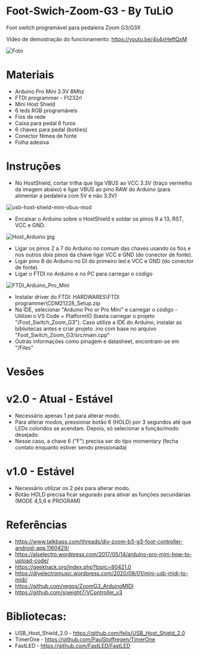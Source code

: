 # Foot-Swich-Zoom-G3 - By TuLiO
 Foot switch programável para pedaleira Zoom G3/G3X
 
 Video de demostração do funcionamento: https://youtu.be/4s4xHeftQxM
 
 ![Foto](https://user-images.githubusercontent.com/39657511/115471423-5852df00-a20e-11eb-9cc1-b21aef2c4f86.png)
 
 # Materiais
 - Arduino Pro Mini 3.3V 8Mhz
 - FTDI programmer - Ft232rl
 - Mini Host Shield
 - 6 leds RGB programáveis
 - Fios de rede
 - Caixa para pedal 6 furos
 - 6 chaves para pedal (botões)
 - Conector fêmea de fonte
 - Folha adesiva
 
 # Instruções
- No HostShield, cortar trilha que liga VBUS ao VCC 3.3V  (traço vermelho da imagem abaixo) e ligar VBUS ao pino RAW do Arduino (para alimentar a pedaleira com 5V e não 3.3V)

![usb-host-shield-mini-vbus-mod](https://user-images.githubusercontent.com/39657511/115169232-d8086e80-a093-11eb-8dc7-eab545d5dd18.jpg)
- Encaixar o Arduino sobre o HostShield e soldar os pinos 9 a 13, RST, VCC e GND.

![Host_Arduino jpg](https://user-images.githubusercontent.com/39657511/115168876-cc687800-a092-11eb-8ee1-01b8fb302477.png)
- Ligar os pinos 2 a 7 do Arduino no comum das chaves usando os fios e nos outros dois pinos da chave ligar VCC e GND (do conector de fonte).
- Ligar pino 8 do Arduino no DI do primeiro led e VCC e GND (do conector de fonte).
- Ligar o FTDI no Arduino e no PC para carregar o código

![FTDI_Arduino_Pro_Mini](https://user-images.githubusercontent.com/39657511/115168754-57953e00-a092-11eb-9f70-8a057418d2eb.png)
- Instalar driver do FTDI: HARDWARES\FTDI programmer\CDM21228_Setup.zip
- Na IDE, selecionar "Arduino Pro or Pro Mini" e carregar o código - Utilizei o VS Code + PlatformIO (basta carregar o projeto "/Foot_Switch_Zoom_G3"). Caso utilize a IDE do Arduino, instalar as bibliotecas antes e criar projeto .ino com base no arquivo "Foot_Switch_Zoom_G3/src/main.cpp"
- Outras informações como pinagem e datasheet, encontram-se em "/Files"

# Vesões
 # v2.0 - Atual - Estável

 - Necessário apenas 1 pé para alterar modo.
 - Para alterar modos, pressionar botão 6 (HOLD) por 3 segundos até que LEDs coloridos se acendam. Depois, só selecionar a função/modo desejado.
 - Nesse caso, a chave 6 ("F") precisa ser do tipo momentary (fecha contato enquanto estiver sendo pressionada)

 # v1.0 - Estável

 - Necessário utilizar os 2 pés para alterar modo. 
 - Botão HOLD precisa ficar segurado para ativar as funções secundárias (MODE 4,5,6 e PROGRAM)

# Referências
 - https://www.talkbass.com/threads/diy-zoom-b3-g3-foot-controller-android-app.1160429/
 - https://alselectro.wordpress.com/2017/05/14/arduino-pro-mini-how-to-upload-code/
 - https://geekhack.org/index.php?topic=80421.0
 - https://diyelectromusic.wordpress.com/2020/08/01/mini-usb-midi-to-midi/
 - https://github.com/vegos/ZoomG3_ArduinoMIDI
 - https://github.com/sixeight7/VController_v3

# Bibliotecas:
- USB_Host_Shield_2.0 - https://github.com/felis/USB_Host_Shield_2.0
- TimerOne - https://github.com/PaulStoffregen/TimerOne
- FastLED - https://github.com/FastLED/FastLED
